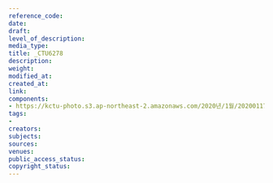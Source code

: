 ```yaml
---
reference_code: 
date: 
draft: 
level_of_description: 
media_type: 
title: _CTU6278
description: 
weight: 
modified_at: 
created_at: 
link: 
components:
- https://kctu-photo.s3.ap-northeast-2.amazonaws.com/2020년/1월/20200117_경마기수+문중원+열사+문재해결+촉구+오체투지+1일차/_CTU6278.jpg
tags:
- 
creators: 
subjects: 
sources: 
venues: 
public_access_status: 
copyright_status: 
---
```

